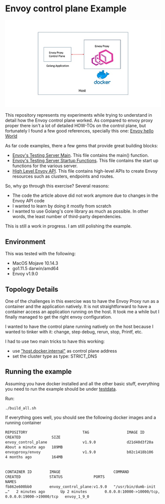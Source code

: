 # Envoy control plane Example

![Topology](images/envoy_control_plane.jpg)

This repository represents my experiments while trying to understand in detail how the Envoy control plane worked. As compared to envoy proxy proper there isn't a lot of detailed HOW-TOs on the control plane, but fortunately I found a few good references, specially this one: [Envoy hello World](https://medium.com/@salmaan.rashid/envoy-control-plane-hello-world-2f49b2865f29)

As far code examples, there a few gems that provide great building blocks:

* [Envoy's Testing Server Main](https://github.com/envoyproxy/go-control-plane/blob/master/pkg/test/main/main.go). This file contains the main() function.
* [Envoy's Testing Server Startup Functions](https://github.com/envoyproxy/go-control-plane/blob/master/pkg/test/server.go). This file contains the start up functions for the various server.
* [High Level Envoy API](https://github.com/envoyproxy/go-control-plane/blob/master/pkg/test/resource/resource.go). This file contains high-level APIs to create Envoy resources such as clusters, endpoints and routes.



So, why go through this exercise? Several reasons:

* The code the article above did not work anymore due to changes in the Envoy API code
* I wanted to learn by doing it mostly from scratch
* I wanted to use Golang's core library as much as possible. In other words, the least number of third-party dependencies.

This is still a work in progress. I am still polishing the example.

## Environment

This was tested with the following:
 
 * MacOS Mojave 10.14.3
 * go1.11.5 darwin/amd64
 * Envoy v1.9.0

## Topology Details

One of the challenges in this exercise was to have the Envoy Proxy run as a container and the application natively. It is not straightforward to have a container access an application running on the host. It took me a while but I finally managed to get the right envoy configuration.

I wanted to have the control plane running natively on the host because I wanted to tinker with it: change, step debug, rerun, stop, Printf, etc. 

I had to use two main tricks to have this working:

* use ["host.docker.internal"](https://docs.docker.com/docker-for-mac/networking/) as control plane address
* set the cluster type as type: STRICT_DNS

## Running the example

Assuming you have docker installed and all the other basic stuff, everything you need to run the example should be under [testdata](https://github.com/repenno/envoy_control_plane/tree/master/testdata). 

Run:

```
./build_all.sh
```

If everything goes well, you should see the following docker images and a running container

```
REPOSITORY                         TAG                 IMAGE ID            CREATED              SIZE
envoy_control_plane                v1.9.0              d21d40d3f20a        About a minute ago   189MB
envoyproxy/envoy                   v1.9.0              b02c1418b106        4 months ago         164MB


CONTAINER ID        IMAGE                        COMMAND                  CREATED             STATUS              PORTS                                                NAMES
fb862e600bb0        envoy_control_plane:v1.9.0   "/usr/bin/dumb-init …"   2 minutes ago       Up 2 minutes        0.0.0.0:10000->10000/tcp, 0.0.0.0:19000->19000/tcp   envoy_1_9_0
```






